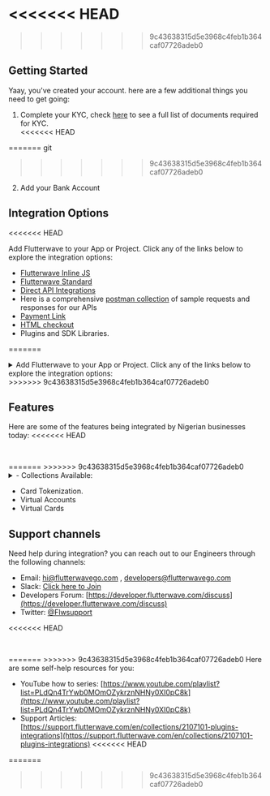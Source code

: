 <<<<<<< HEAD
=======

>>>>>>> 9c43638315d5e3968c4feb1b364caf07726adeb0
## Getting Started

Yaay, you've created your account. here are a few additional things you need to get going:

1. Complete your KYC, check [here](https://support.flutterwave.com/en/articles/3632710-what-are-the-requirements-for-using-flutterwave) to see a full list of documents required for KYC.\
<<<<<<< HEAD

=======
git
>>>>>>> 9c43638315d5e3968c4feb1b364caf07726adeb0
2. Add your Bank Account

## Integration Options

<<<<<<< HEAD

Add Flutterwave to your App or Project. Click any of the links below to explore the integration options:

- [Flutterwave Inline JS](https://developer.flutterwave.com/docs/flutterwave-inline)
- [Flutterwave Standard](https://developer.flutterwave.com/docs/flutterwave-standard)
- [Direct API Integrations](https://developer.flutterwave.com/docs/api)
- Here is a comprehensive [postman collection](https://documenter.getpostman.com/view/4419557/SzS1ToKx?version=latest#23deb132-ad8d-44e9-b381-57dc4e61203f) of sample requests and responses for our APIs
- [Payment Link](https://developer.flutterwave.com/docs/payment-links-1)
- [HTML checkout](https://developer.flutterwave.com/docs/html)
- Plugins and SDK Libraries.

=======
<details>
<summary>
Add Flutterwave to your App or Project. Click any of the links below to explore the integration options:
</summary>
    - [Flutterwave Inline JS](https://developer.flutterwave.com/docs/flutterwave-inline)
    - [Flutterwave Standard](https://developer.flutterwave.com/docs/flutterwave-standard)
    - [Direct API Integrations](https://developer.flutterwave.com/docs/api)
        Here is a comprehensive [postman collection](https://documenter.getpostman.com/view/4419557/SzS1ToKx?version=latest#23deb132-ad8d-44e9-b381-57dc4e61203f) of sample requests and responses for our APIs
    - [Payment Link](https://developer.flutterwave.com/docs/payment-links-1)
    - [HTML checkout](https://developer.flutterwave.com/docs/html)
    - Plugins and SDK Libraries.
</details>
>>>>>>> 9c43638315d5e3968c4feb1b364caf07726adeb0


## Features

Here are some of the features being integrated by Nigerian businesses today:
<<<<<<< HEAD
<p>&nbsp;</p>
=======
>>>>>>> 9c43638315d5e3968c4feb1b364caf07726adeb0

<details>
<summary>
- Collections Available:
</summary>

    - Card, PayPal, USSD, Pay with Bank, Pay with Bank Transfer, Mvisa-QR, Barter, Migo and Pay Attitude

</details>

- Card Tokenization.
- Virtual Accounts
- Virtual Cards

## Support channels

Need help during integration? you can reach out to our Engineers through the following channels:

- Email: [hi@flutterwavego.com](mailto:hi@flutterwavego.com) , [developers@flutterwavego.com]((mailto:developers@flutterwavego.com))
- Slack:  [Click here to Join](https://flutterwavedevelopers.slack.com/signup)
- Developers Forum:  [https://developer.flutterwave.com/discuss](https://developer.flutterwave.com/discuss)
- Twitter: [@Flwsupport](https://twitter.com/FlwSupport)

<<<<<<< HEAD
<p>&nbsp;</p>
=======
>>>>>>> 9c43638315d5e3968c4feb1b364caf07726adeb0
Here are some self-help resources for you:

- YouTube how to series: [https://www.youtube.com/playlist?list=PLdQn4TrYwb0MOmOZykrznNHNy0XI0pC8k](https://www.youtube.com/playlist?list=PLdQn4TrYwb0MOmOZykrznNHNy0XI0pC8k)
- Support Articles: [https://support.flutterwave.com/en/collections/2107101-plugins-integrations](https://support.flutterwave.com/en/collections/2107101-plugins-integrations)
<<<<<<< HEAD


=======
>>>>>>> 9c43638315d5e3968c4feb1b364caf07726adeb0


